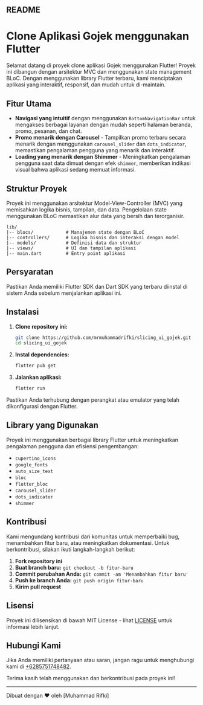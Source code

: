 ## README

# Clone Aplikasi Gojek menggunakan Flutter

Selamat datang di proyek clone aplikasi Gojek menggunakan Flutter! Proyek ini dibangun dengan arsitektur MVC dan menggunakan state management BLoC. Dengan menggunakan library Flutter terbaru, kami menciptakan aplikasi yang interaktif, responsif, dan mudah untuk di-maintain.

## Fitur Utama

- **Navigasi yang intuitif** dengan menggunakan `BottomNavigationBar` untuk mengakses berbagai layanan dengan mudah seperti halaman beranda, promo, pesanan, dan chat.
- **Promo menarik dengan Carousel** - Tampilkan promo terbaru secara menarik dengan menggunakan `carousel_slider` dan `dots_indicator`, memastikan pengalaman pengguna yang menarik dan interaktif.
- **Loading yang menarik dengan Shimmer** - Meningkatkan pengalaman pengguna saat data dimuat dengan efek `shimmer`, memberikan indikasi visual bahwa aplikasi sedang memuat informasi.

## Struktur Proyek

Proyek ini menggunakan arsitektur Model-View-Controller (MVC) yang memisahkan logika bisnis, tampilan, dan data. Pengelolaan state menggunakan BLoC memastikan alur data yang bersih dan terorganisir.

```
lib/
|-- blocs/            # Manajemen state dengan BLoC
|-- controllers/      # Logika bisnis dan interaksi dengan model
|-- models/           # Definisi data dan struktur
|-- views/            # UI dan tampilan aplikasi
|-- main.dart         # Entry point aplikasi
```

## Persyaratan

Pastikan Anda memiliki Flutter SDK dan Dart SDK yang terbaru diinstal di sistem Anda sebelum menjalankan aplikasi ini.

## Instalasi

1. **Clone repository ini:**

   ```sh
   git clone https://github.com/mrmuhammadrifki/slicing_ui_gojek.git
   cd slicing_ui_gojek
   ```

2. **Instal dependencies:**

   ```sh
   flutter pub get
   ```

3. **Jalankan aplikasi:**
   ```sh
   flutter run
   ```

Pastikan Anda terhubung dengan perangkat atau emulator yang telah dikonfigurasi dengan Flutter.

## Library yang Digunakan

Proyek ini menggunakan berbagai library Flutter untuk meningkatkan pengalaman pengguna dan efisiensi pengembangan:

- `cupertino_icons`
- `google_fonts`
- `auto_size_text`
- `bloc`
- `flutter_bloc`
- `carousel_slider`
- `dots_indicator`
- `shimmer`

## Kontribusi

Kami mengundang kontribusi dari komunitas untuk memperbaiki bug, menambahkan fitur baru, atau meningkatkan dokumentasi. Untuk berkontribusi, silakan ikuti langkah-langkah berikut:

1. **Fork repository ini**
2. **Buat branch baru:** `git checkout -b fitur-baru`
3. **Commit perubahan Anda:** `git commit -am 'Menambahkan fitur baru'`
4. **Push ke branch Anda:** `git push origin fitur-baru`
5. **Kirim pull request**

## Lisensi

Proyek ini dilisensikan di bawah MIT License - lihat [LICENSE](./LICENSE) untuk informasi lebih lanjut.

## Hubungi Kami

Jika Anda memiliki pertanyaan atau saran, jangan ragu untuk menghubungi kami di [+6285751748482](https://wa.me/6285751748482).

Terima kasih telah menggunakan dan berkontribusi pada proyek ini!

---

Dibuat dengan ❤ oleh [Muhammad Rifki]
